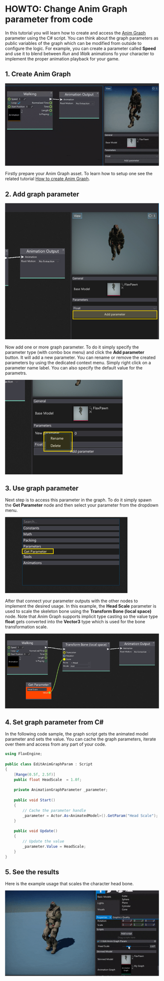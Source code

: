# HOWTO: Change Anim Graph parameter from code

In this tutorial you will learn how to create and access the [Anim Graph](../anim-graph/index.md) parameter using the C# script. You can think about the graph parameters as public variables of the graph which can be modified from outside to configure the logic. For example, you can create a parameter called **Speed** and use it to blend between *Run* and *Walk* animations fo your character to implement the proper animation playback for your game.

## 1. Create Anim Graph

![Anim Graph Window](media/anim-walk-playback.gif)

Firstly prepare your Anim Graph asset. To learn how to setup one see the related tutorial [How to create Anim Graph](create-anim-graph.md).

## 2. Add graph parameter

![Anim Graph Add Param](media/add-param-button.jpg)

Now add one or more graph parameter. To do it simply specify the parameter type (with combo box menu) and click the **Add parameter** button. It will add a new parameter. You can rename or remove the created parameters by using the dedicated context menu. Simply right click on a parameter name label. You can also specify the default value for the parametrs.

![Anim Graph Edit Param](media/anim-param-edit.jpg)

## 3. Use graph parameter

Next step is to access this parameter in the graph. To do it simply spawn the **Get Parameter** node and then select your parameter from the dropdown menu.

![Anim Graph Get Param](media/get-param-node-add.jpg)

After that connect your parameter outputs with the other nodes to implement the desired usage. In this example, the **Head Scale** parameter is used to scale the skeleton bone using the **Transform Bone (local space)** node. Note that Anim Graph supports implicit type casting so the value type **float** gets converted into the **Vector3** type which is used for the bone transformation scale.

![Anim Graph Get Param](media/get-param-node-use.png)

## 4. Set graph parameter from C# #

In the following code sample, the graph script gets the animated model parameter and sets the value. You can cache the graph parameters, iterate over them and access from any part of your code.

```cs
using FlaxEngine;

public class EditAnimGraphParam : Script
{
	[Range(0.5f, 2.5f)]
	public float HeadScale  = 1.0f;

	private AnimationGraphParameter _parameter;

	public void Start()
	{
		// Cache the parameter handle
		_parameter = Actor.As<AnimatedModel>().GetParam("Head Scale");
	}

	public void Update()
	{
		// Update the value
		_parameter.Value = HeadScale;
	}
}
```

## 5. See the results

Here is the example usage that scales the character head bone.

![Anim Graph Param Edit](media/edit-anim-graph-param-code.gif)
